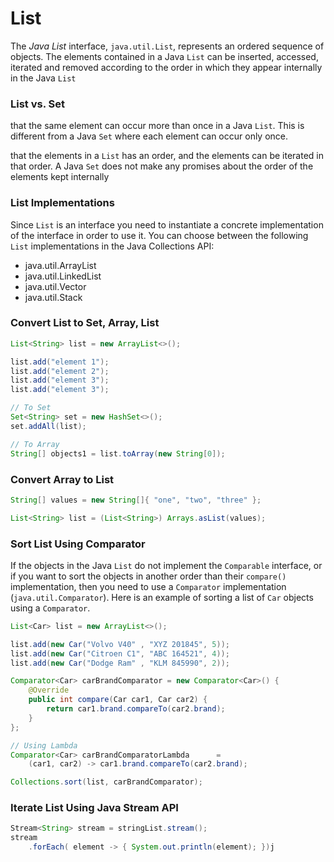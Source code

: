 # List

The _Java List_ interface, `java.util.List`, represents an ordered sequence of objects. The elements contained in a Java `List` can be inserted, accessed, iterated and removed according to the order in which they appear internally in the Java `List`

### List vs. Set

that the same element can occur more than once in a Java `List`. This is different from a Java `Set` where each element can occur only once.

that the elements in a `List` has an order, and the elements can be iterated in that order. A Java `Set` does not make any promises about the order of the elements kept internally

### List Implementations



Since `List` is an interface you need to instantiate a concrete implementation of the interface in order to use it. You can choose between the following `List` implementations in the Java Collections API:

* java.util.ArrayList
* java.util.LinkedList
* java.util.Vector
* java.util.Stack

### Convert List to Set, Array, List



```java
List<String> list = new ArrayList<>();

list.add("element 1");
list.add("element 2");
list.add("element 3");
list.add("element 3");

// To Set
Set<String> set = new HashSet<>();
set.addAll(list);

// To Array
String[] objects1 = list.toArray(new String[0]);
```



### Convert Array to List

```java
String[] values = new String[]{ "one", "two", "three" };

List<String> list = (List<String>) Arrays.asList(values);
```

### Sort List Using Comparator

If the objects in the Java `List` do not implement the `Comparable` interface, or if you want to sort the objects in another order than their `compare()` implementation, then you need to use a `Comparator` implementation (`java.util.Comparator`). Here is an example of sorting a list of `Car` objects using a `Comparator`.



```java
List<Car> list = new ArrayList<>();

list.add(new Car("Volvo V40" , "XYZ 201845", 5));
list.add(new Car("Citroen C1", "ABC 164521", 4));
list.add(new Car("Dodge Ram" , "KLM 845990", 2));

Comparator<Car> carBrandComparator = new Comparator<Car>() {
    @Override
    public int compare(Car car1, Car car2) {
        return car1.brand.compareTo(car2.brand);
    }
};

// Using Lambda
Comparator<Car> carBrandComparatorLambda      =
    (car1, car2) -> car1.brand.compareTo(car2.brand);

Collections.sort(list, carBrandComparator);
```

### Iterate List Using Java Stream API



```java
Stream<String> stream = stringList.stream();
stream
    .forEach( element -> { System.out.println(element); })j
```
